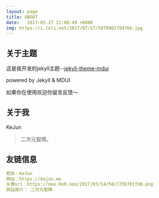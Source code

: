 ```yaml
---
layout: page
title: ABOUT
date:   2017-05-27 21:06:49 +0800
img: https://i.loli.net/2017/07/27/597998279d766.jpg
---
```


## 关于主题

这是我开发的jekyll主题--[jekyll-theme-mdui](https://github.com/KeJunMao/jekyll-theme-mdui)

powered by Jekyll & MDUI

如果你在使用欢迎你留言反馈～

## 关于我

KeJun
> 二次元智障。

## 友链信息

```yml
昵称：KeJun
网址：https://kejun.me
头像url：https://ooo.0o0.ooo/2017/03/14/58c775b701fd8.png
网站简介： 二次元智障
```